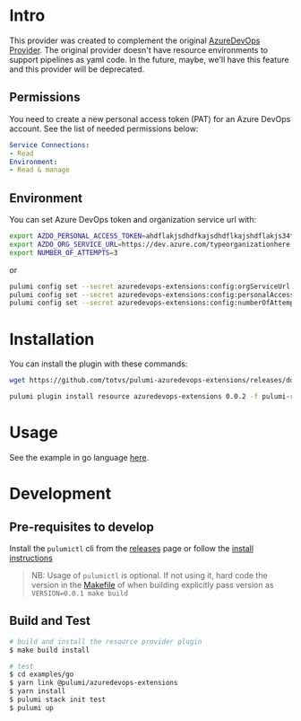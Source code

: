 # Intro
This provider was created to complement the original [AzureDevOps Provider](https://www.pulumi.com/registry/packages/azuredevops). The original provider doesn't have resource environments to support pipelines as yaml code. In the future, maybe, we'll have this feature and this provider will be deprecated.

## Permissions

You need to create a new personal access token (PAT) for an Azure DevOps account. See the list of needed permissions below:

```yaml
Service Connections:
- Read
Environment:
- Read & manage
```

## Environment

You can set Azure DevOps token and organization service url with:

```sh
export AZDO_PERSONAL_ACCESS_TOKEN=ahdflakjsdhdfkajsdhdflkajshdflakjs34t9813h4v134ht3i4
export AZDO_ORG_SERVICE_URL=https://dev.azure.com/typeorganizationhere
export NUMBER_OF_ATTEMPTS=3
```
or
```sh
pulumi config set --secret azuredevops-extensions:config:orgServiceUrl https://dev.azure.com/typeorganizationhere
pulumi config set --secret azuredevops-extensions:config:personalAccessToken ahdflakjsdhdfkajsdhdflkajshdflakjs34t9813h4v134ht3i4
pulumi config set --secret azuredevops-extensions:config:numberOfAttempts 3
```

# Installation

You can install the plugin with these commands:

```bash
wget https://github.com/totvs/pulumi-azuredevops-extensions/releases/download/v0.0.2-alpha.1636747691%2Bbb5b83c8/pulumi-resource-azuredevops-extensions-v0.0.2-alpha.1636747691+bb5b83c8-linux-amd64.tar.gz

pulumi plugin install resource azuredevops-extensions 0.0.2 -f pulumi-resource-azuredevops-extensions-v0.0.2-alpha.1636747691+bb5b83c8-linux-amd64.tar.gz
```

# Usage
See the example in go language [here](https://github.com/totvs/pulumi-azuredevops-extensions/tree/master/examples/go).

# Development
## Pre-requisites to develop

Install the `pulumictl` cli from the [releases](https://github.com/pulumi/pulumictl/releases) page or follow the [install instructions](https://github.com/pulumi/pulumictl#installation)

> NB: Usage of `pulumictl` is optional. If not using it, hard code the version in the [Makefile](Makefile) of when building explicitly pass version as `VERSION=0.0.1 make build`

## Build and Test

```bash
# build and install the resource provider plugin
$ make build install

# test
$ cd examples/go
$ yarn link @pulumi/azuredevops-extensions
$ yarn install
$ pulumi stack init test
$ pulumi up
```